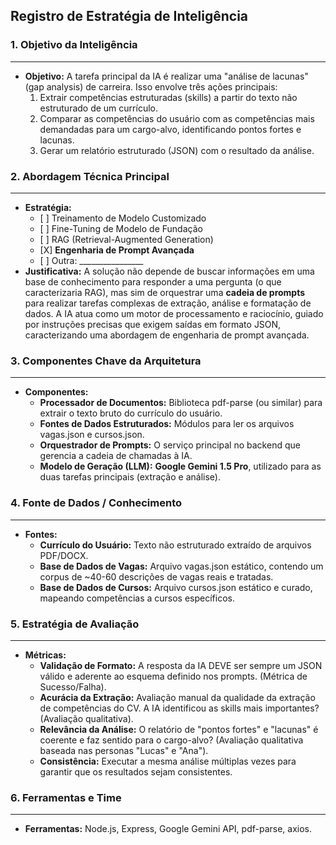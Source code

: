 ## Registro de Estratégia de Inteligência

### 1\. Objetivo da Inteligência
---
* **Objetivo:** A tarefa principal da IA é realizar uma "análise de lacunas" (gap analysis) de carreira. Isso envolve três ações principais:  
  1. Extrair competências estruturadas (skills) a partir do texto não estruturado de um currículo.  
  2. Comparar as competências do usuário com as competências mais demandadas para um cargo-alvo, identificando pontos fortes e lacunas.  
  3. Gerar um relatório estruturado (JSON) com o resultado da análise.

### 2\. Abordagem Técnica Principal
---
* **Estratégia:**  
  * \[ \] Treinamento de Modelo Customizado  
  * \[ \] Fine-Tuning de Modelo de Fundação  
  * \[ \] RAG (Retrieval-Augmented Generation)  
  * \[X\] **Engenharia de Prompt Avançada**  
  * \[ \] Outra: \_\_\_\_\_\_\_\_\_\_\_\_\_\_\_\_  
* **Justificativa:** A solução não depende de buscar informações em uma base de conhecimento para responder a uma pergunta (o que caracterizaria RAG), mas sim de orquestrar uma **cadeia de prompts** para realizar tarefas complexas de extração, análise e formatação de dados. A IA atua como um motor de processamento e raciocínio, guiado por instruções precisas que exigem saídas em formato JSON, caracterizando uma abordagem de engenharia de prompt avançada.

### 3\. Componentes Chave da Arquitetura
---
* **Componentes:**  
  * **Processador de Documentos:** Biblioteca pdf-parse (ou similar) para extrair o texto bruto do currículo do usuário.  
  * **Fontes de Dados Estruturados:** Módulos para ler os arquivos vagas.json e cursos.json.  
  * **Orquestrador de Prompts:** O serviço principal no backend que gerencia a cadeia de chamadas à IA.  
  * **Modelo de Geração (LLM):** **Google Gemini 1.5 Pro**, utilizado para as duas tarefas principais (extração e análise).

### 4\. Fonte de Dados / Conhecimento
---
* **Fontes:**  
  * **Currículo do Usuário:** Texto não estruturado extraído de arquivos PDF/DOCX.  
  * **Base de Dados de Vagas:** Arquivo vagas.json estático, contendo um corpus de \~40-60 descrições de vagas reais e tratadas.  
  * **Base de Dados de Cursos:** Arquivo cursos.json estático e curado, mapeando competências a cursos específicos.

### 5\. Estratégia de Avaliação
---
* **Métricas:**  
  * **Validação de Formato:** A resposta da IA DEVE ser sempre um JSON válido e aderente ao esquema definido nos prompts. (Métrica de Sucesso/Falha).  
  * **Acurácia da Extração:** Avaliação manual da qualidade da extração de competências do CV. A IA identificou as skills mais importantes? (Avaliação qualitativa).  
  * **Relevância da Análise:** O relatório de "pontos fortes" e "lacunas" é coerente e faz sentido para o cargo-alvo? (Avaliação qualitativa baseada nas personas "Lucas" e "Ana").  
  * **Consistência:** Executar a mesma análise múltiplas vezes para garantir que os resultados sejam consistentes.

### 6\. Ferramentas e Time
---
* **Ferramentas:** Node.js, Express, Google Gemini API, pdf-parse, axios.
